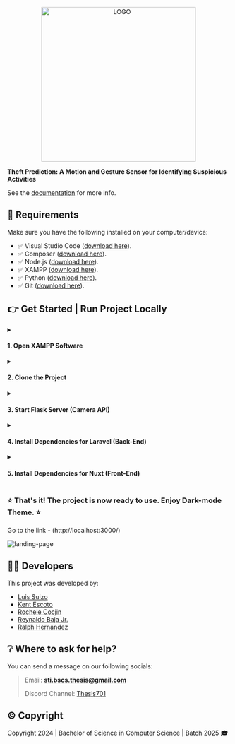 <p align="center">

  <img src="https://drive.google.com/uc?export=view&id=1W2QKxaTIvY17qPVfIZuYhuUroqIhTSP7" alt="LOGO" width="350" />
</p>

<p align="center">

  **Theft Prediction: A Motion and Gesture Sensor for Identifying Suspicious Activities**
</p>

<p align="center">

  See the [documentation](https://drive.google.com/file/d/13JfqGKbeYx3t3D2HC0iH9tSk4r64igUF/view?usp=sharing) for more info.
</p>

## 📂 Requirements
Make sure you have the following installed on your computer/device:
- ✅ Visual Studio Code ([download here](https://code.visualstudio.com/)).
- ✅ Composer ([download here](https://getcomposer.org/)).
- ✅ Node.js ([download here](https://nodejs.org/en)).
- ✅ XAMPP ([download here](https://www.apachefriends.org/)).
- ✅ Python ([download here](https://www.python.org/downloads/)).
- ✅ Git ([download here](https://git-scm.com/downloads)).

## 👉 Get Started | Run Project Locally

<details>
<summary><h4>1. Open XAMPP Software</h4></summary>

  > Choose these modules to start:
  > 
  > ![xampp](https://drive.google.com/uc?export=view&id=1MaZx_BNTGF825tGRqm4aav16ggfK3gMp)
  > 
  > After that, click **Admin** action in **MySQL** module.
  >
  > If the window appears as shown in the browser, proceed to the next step.
  >
  > ![phpmyadmin](https://drive.google.com/uc?export=view&id=1eWiUBuPAoPiUPQTM8rTGlCcvTxMKCDrZ)
</details>
<details>
<summary><h4>2. Clone the Project</h4></summary>

  > **In your Desktop, open a command prompt of your choice (git bash, cmd, or any)**
  > ```bash
  > git clone https://link-to-project
  > cd project-name
  > ```
  > Open folder to VS Code
  > ```bash
  > code .
  > ```
</details>
<details>
<summary><h4>3. Start Flask Server (Camera API)</h4></summary>

  > **Open a terminal inside VS Code**
  > Go to ALGORITHM folder
  > ```bash
  > cd algorithm
  > ```
  > Install modules
  > ```bash
  > pip install 'C:\{**your-download-directory**}\requirements.txt'
  > ```
  > Load the motions and Start the Server 
  > ```bash
  > python app.py
  > ```
</details>
<details>
<summary><h4>4. Install Dependencies for Laravel (Back-End)</h4></summary>

  > **Open another terminal inside VS Code**
  > Go to API folder
  > ```bash
  > cd api
  > ```
  > Install modules
  > ```bash
  > composer install
  > ```
  > Copy the .env file
  > ```bash
  > cp .env.example .env
  > ```
  > Generate application key
  > ```bash
  > php artisan key:generate
  > ```
  > **Migrate**, **Seed** all tables and type 'yes' to create **Database**
  > ```bash
  > php artisan migrate --seed
  > ```
  > Run the server
  > ```bash
  > php artisan serve
  > ```
</details>
<details>
<summary><h4>5. Install Dependencies for Nuxt (Front-End)</h4></summary>

  > **Open another terminal inside VS Code**
  > Go to VIEW folder
  > ```bash
  > cd view
  > ```
  > Install modules
  > ```bash
  > npm install
  > ```
  > Fix compatibilities
  > ```bash
  > npm audit fix
  >```
 > Run the server
  > ```bash
  > npm run dev
  > ```
</details>

### ⭐ That's it! The project is now ready to use. Enjoy Dark-mode Theme. ⭐

Go to the link - (http://localhost:3000/)

![landing-page](https://drive.google.com/uc?export=view&id=17uKbu88C3i3U5fEAU_o6aHezuaVQSuxZ)

## 🧑‍💻 Developers
This project was developed by:
- [Luis Suizo](https://github.com/evander092002)
- [Kent Escoto](https://github.com/KJLEscoto)
- [Rochele Cocjin](https://github.com/iochel)
- [Reynaldo Baja Jr.](https://github.com/rey-cloud)
- [Ralph Hernandez](https://github.com/yourboiralph)

## ❔ Where to ask for help?
You can send a message on our following socials:
> Email: **sti.bscs.thesis@gmail.com**
>
> Discord Channel: [Thesis701](https://discord.gg/CBUbE33zPF)

## ©️ Copyright
Copyright 2024 | Bachelor of Science in Computer Science | Batch 2025 🎓


